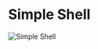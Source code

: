 # Simple Shell

![Simple Shell](https://media.licdn.com/dms/image/D5612AQFrMNx9-OrAIQ/article-cover_image-shrink_600_2000/0/1682905165497?e=2147483647&v=beta&t=Lh_30HKh6TQ9jVirdE_OHh01VVC8WppfUxtNwX_UrFI)
